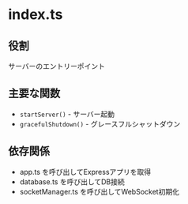 # index.ts

## 役割
サーバーのエントリーポイント

## 主要な関数
- `startServer()` - サーバー起動
- `gracefulShutdown()` - グレースフルシャットダウン

## 依存関係
- app.ts を呼び出してExpressアプリを取得
- database.ts を呼び出してDB接続
- socketManager.ts を呼び出してWebSocket初期化